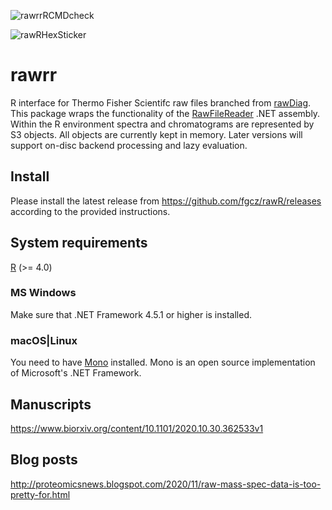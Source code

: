
![rawrrRCMDcheck](https://github.com/fgcz/rawrr/workflows/rawrrRCMDcheck/badge.svg)

![rawRHexSticker](https://github.com/cpanse/rawR/blob/master/rawRcolor10%25.png)

# rawrr
R interface for Thermo Fisher Scientifc raw files branched from [rawDiag](https://github.com/fgcz/rawDiag). This package wraps the functionality of the [RawFileReader](https://planetorbitrap.com/rawfilereader) .NET assembly. Within the R environment spectra and chromatograms are represented by S3 objects. All objects are currently kept in memory. Later versions will support on-disc backend processing and lazy evaluation. 

## Install

Please install the latest release from https://github.com/fgcz/rawR/releases according to the provided instructions.

## System requirements

[R](https://cran.r-project.org/) (>= 4.0)
 
### MS Windows

Make sure that .NET Framework 4.5.1 or higher is installed.

### macOS|Linux

You need to have [Mono](https://www.mono-project.com) installed. Mono is an open source implementation of Microsoft's .NET Framework.

## Manuscripts

https://www.biorxiv.org/content/10.1101/2020.10.30.362533v1

## Blog posts

http://proteomicsnews.blogspot.com/2020/11/raw-mass-spec-data-is-too-pretty-for.html
